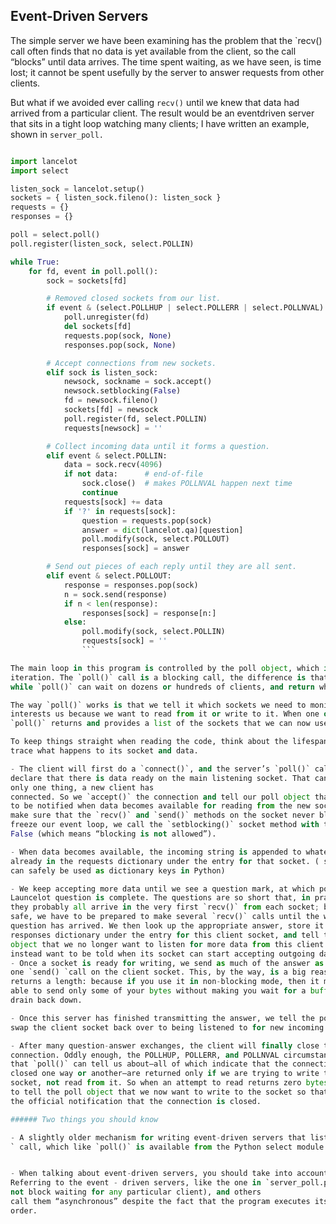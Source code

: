 ## Event-Driven Servers

The simple server we have been examining has the problem that the `recv() call often finds that no data
is yet available from the client, so the call “blocks” until data arrives. The time spent waiting, as we have
seen, is time lost; it cannot be spent usefully by the server to answer requests from other clients.

But what if we avoided ever calling `recv()` until we knew that data had arrived from a particular
client. The result would be an eventdriven
server that sits in a tight loop watching many clients; I have written an example, shown in
`server_poll.`
```python

import lancelot
import select

listen_sock = lancelot.setup()
sockets = { listen_sock.fileno(): listen_sock }
requests = {}
responses = {}

poll = select.poll()
poll.register(listen_sock, select.POLLIN)

while True:
    for fd, event in poll.poll():
        sock = sockets[fd]

        # Removed closed sockets from our list.
        if event & (select.POLLHUP | select.POLLERR | select.POLLNVAL):
            poll.unregister(fd)
            del sockets[fd]
            requests.pop(sock, None)
            responses.pop(sock, None)

        # Accept connections from new sockets.
        elif sock is listen_sock:
            newsock, sockname = sock.accept()
            newsock.setblocking(False)
            fd = newsock.fileno()
            sockets[fd] = newsock
            poll.register(fd, select.POLLIN)
            requests[newsock] = ''

        # Collect incoming data until it forms a question.
        elif event & select.POLLIN:
            data = sock.recv(4096)
            if not data:      # end-of-file
                sock.close()  # makes POLLNVAL happen next time
                continue
            requests[sock] += data
            if '?' in requests[sock]:
                question = requests.pop(sock)
                answer = dict(lancelot.qa)[question]
                poll.modify(sock, select.POLLOUT)
                responses[sock] = answer

        # Send out pieces of each reply until they are all sent.
        elif event & select.POLLOUT:
            response = responses.pop(sock)
            n = sock.send(response)
            if n < len(response):
                responses[sock] = response[n:]
            else:
                poll.modify(sock, select.POLLIN)
                requests[sock] = ''
                ```

The main loop in this program is controlled by the poll object, which is queried at the top of every
iteration. The `poll()` call is a blocking call, the difference is that recv() has to wait on one single client,
while `poll()` can wait on dozens or hundreds of clients, and return when any of them shows activity.

The way `poll()` works is that we tell it which sockets we need to monitor, and whether each socket
interests us because we want to read from it or write to it. When one or more of the sockets are ready,
`poll()` returns and provides a list of the sockets that we can now use.

To keep things straight when reading the code, think about the lifespan of one particular client and
trace what happens to its socket and data.

- The client will first do a `connect()`, and the server’s `poll()` call will return and
declare that there is data ready on the main listening socket. That can mean
only one thing, a new client has
connected. So we `accept()` the connection and tell our poll object that we want
to be notified when data becomes available for reading from the new socket. To
make sure that the `recv()` and `send()` methods on the socket never block and
freeze our event loop, we call the `setblocking()` socket method with the value
False (which means “blocking is not allowed”).

- When data becomes available, the incoming string is appended to whatever is
already in the requests dictionary under the entry for that socket. ( sockets
can safely be used as dictionary keys in Python)

- We keep accepting more data until we see a question mark, at which point the
Launcelot question is complete. The questions are so short that, in practice,
they probably all arrive in the very first `recv()` from each socket; but just to be
safe, we have to be prepared to make several `recv()` calls until the whole
question has arrived. We then look up the appropriate answer, store it in the
responses dictionary under the entry for this client socket, and tell the poll
object that we no longer want to listen for more data from this client but
instead want to be told when its socket can start accepting outgoing data.
- Once a socket is ready for writing, we send as much of the answer as will fit into
one `send() `call on the client socket. This, by the way, is a big reason `send()`
returns a length: because if you use it in non-blocking mode, then it might be
able to send only some of your bytes without making you wait for a buffer to
drain back down.

- Once this server has finished transmitting the answer, we tell the poll object to
swap the client socket back over to being listened to for new incoming data.

- After many question-answer exchanges, the client will finally close the
connection. Oddly enough, the POLLHUP, POLLERR, and POLLNVAL circumstances
that `poll()` can tell us about—all of which indicate that the connection has
closed one way or another—are returned only if we are trying to write to the
socket, not read from it. So when an attempt to read returns zero bytes, we have
to tell the poll object that we now want to write to the socket so that we receive
the official notification that the connection is closed.

###### Two things you should know

- A slightly older mechanism for writing event-driven servers that listen to sockets is to use the `select()
` call, which like `poll()` is available from the Python select module in the Standard Library. I recommend to use `poll() because it produces much cleaner code, but many people choose select() because it is supported on Windows.


- When talking about event-driven servers, you should take into account the following: **Event-Driven Servers are Blocking and Synchronous**.
Referring to the event - driven servers, like the one in `server_poll.py`, some people call them “non-blocking,” despite the fact that the `poll()` call blocks(they mean that it does
not block waiting for any particular client), and others
call them “asynchronous” despite the fact that the program executes its statements in their usual linear
order.
